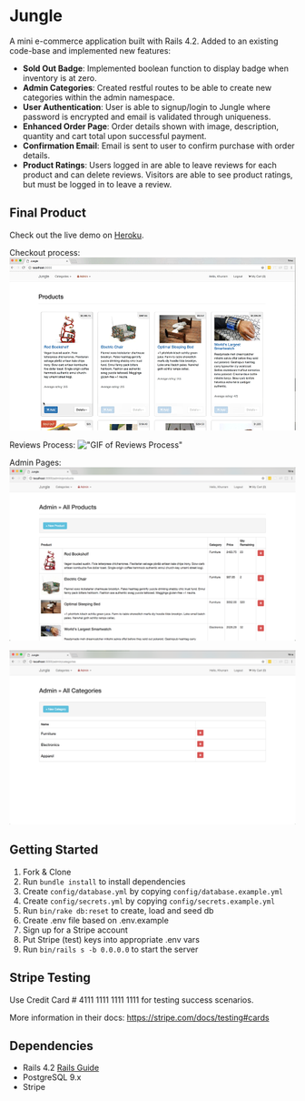 # Jungle

A mini e-commerce application built with Rails 4.2. Added to an existing code-base and implemented new features:

- **Sold Out Badge**: Implemented boolean function to display badge when inventory is at zero.
- **Admin Categories**: Created restful routes to be able to create new categories within the admin namespace.
- **User Authentication**: User is able to signup/login to Jungle where password is encrypted and email is validated through uniqueness.
- **Enhanced Order Page**: Order details shown with image, description, quantity and cart total upon successful payment.
- **Confirmation Email**: Email is sent to user to confirm purchase with order details.
- **Product Ratings**: Users logged in are able to leave reviews for each product and can delete reviews. Visitors are able to see product ratings, but must be logged in to leave a review.


## Final Product

Check out the live demo on [Heroku](https://jungle-rails-app.herokuapp.com/).


Checkout process:
!["GIF of Checkout Process"](https://github.com/ninayujiri/jungle-rails/blob/master/docs/cart-checkout.gif?raw=true)


Reviews Process:
!["GIF of Reviews Process"](https://github.com/ninayujiri/jungle-rails/blob/master/docs/cart-reviews.gif?raw=true)


Admin Pages:
!["Screenshot of Admin Products Page"](https://github.com/ninayujiri/jungle-rails/blob/master/docs/admin-products.png?raw=true)

!["Screenshot of Admin Categories Page"](https://github.com/ninayujiri/jungle-rails/blob/master/docs/admin-categories.png?raw=true)


## Getting Started

1. Fork & Clone
2. Run `bundle install` to install dependencies
3. Create `config/database.yml` by copying `config/database.example.yml`
4. Create `config/secrets.yml` by copying `config/secrets.example.yml`
5. Run `bin/rake db:reset` to create, load and seed db
6. Create .env file based on .env.example
7. Sign up for a Stripe account
8. Put Stripe (test) keys into appropriate .env vars
9. Run `bin/rails s -b 0.0.0.0` to start the server


## Stripe Testing

Use Credit Card # 4111 1111 1111 1111 for testing success scenarios.

More information in their docs: <https://stripe.com/docs/testing#cards>


## Dependencies

* Rails 4.2 [Rails Guide](http://guides.rubyonrails.org/v4.2/)
* PostgreSQL 9.x
* Stripe
